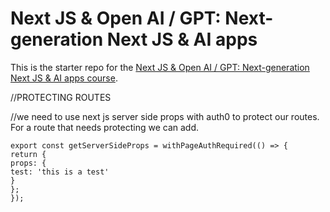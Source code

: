 # Next JS & Open AI / GPT: Next-generation Next JS & AI apps

This is the starter repo for the [Next JS & Open AI / GPT: Next-generation Next JS & AI apps course](https://www.udemy.com/course/next-js-ai/?referralCode=CF9492ACD4991930F84E).

//PROTECTING ROUTES

//we need to use next js server side props with auth0 to protect our routes. For a route that needs protecting we can add.

```
export const getServerSideProps = withPageAuthRequired(() => {
return {
props: {
test: 'this is a test'
}
};
});
```
